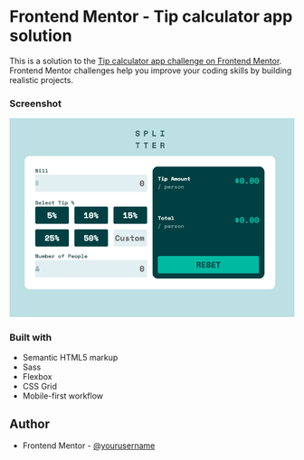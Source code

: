 # Frontend Mentor - Tip calculator app solution

This is a solution to the [Tip calculator app challenge on Frontend Mentor](https://www.frontendmentor.io/challenges/tip-calculator-app-ugJNGbJUX). Frontend Mentor challenges help you improve your coding skills by building realistic projects.

### Screenshot

![](./screenshots/screenshot.png)

### Built with

- Semantic HTML5 markup
- Sass
- Flexbox
- CSS Grid
- Mobile-first workflow

## Author

- Frontend Mentor - [@yourusername](https://www.frontendmentor.io/profile/VivianTang11)
